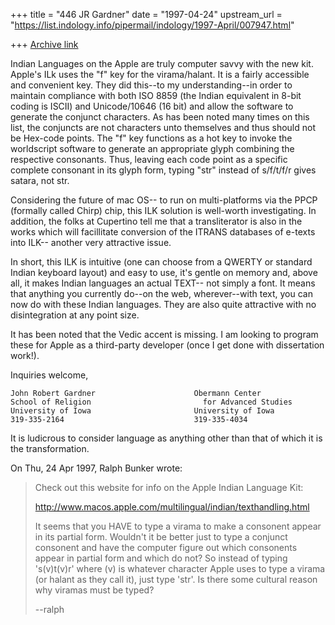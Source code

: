 +++
title = "446 JR Gardner"
date = "1997-04-24"
upstream_url = "https://list.indology.info/pipermail/indology/1997-April/007947.html"

+++
[Archive link](https://list.indology.info/pipermail/indology/1997-April/007947.html)


Indian Languages on the Apple are truly computer savvy with the new kit.
Apple's ILk uses the "f" key for the virama/halant.  It is a fairly
accessible and convenient key.  They did this--to my understanding--in
order to maintain compliance with both ISO 8859 (the Indian equivalent in
8-bit coding is ISCII) and Unicode/10646 (16 bit) and allow the software
to generate the conjunct characters.  As has been noted many times on this
list, the conjuncts are not characters unto themselves and thus should not
be Hex-code points.  The "f" key functions as a hot key to invoke the
worldscript software to generate an appropriate glyph combining the
respective consonants.  Thus, leaving each code point as a specific
complete consonant in its glyph form, typing "str" instead of s/f/t/f/r
gives satara, not str.

Considering the future of mac OS-- to run on multi-platforms via the PPCP
(formally called Chirp) chip, this ILK solution is well-worth
investigating.  In addition, the folks at Cupertino tell me that a
transliterator is also in the works which will facillitate conversion of
the ITRANS databases of e-texts into ILK-- another very attractive issue.

In short, this ILK is intuitive (one can choose from a QWERTY or standard
Indian keyboard layout) and easy to use, it's gentle on memory and, above
all, it makes Indian languages an actual TEXT-- not simply a font.  It
means that anything you currently do--on the web, wherever--with text, you
can now do with these Indian languages.  They are also quite attractive
with no disintegration at any point size.

It has been noted that the Vedic accent is missing. I am looking to
program these for Apple as a third-party developer (once I get done with
dissertation work!).

Inquiries welcome,
~~~~~~~~~~~~~~~~~~~~~~~~~~~~~~~~~~~~~~~~~~~~~~~~~~~~~~~~~~~~~~~
John Robert Gardner                      Obermann Center
School of Religion                         for Advanced Studies
University of Iowa                       University of Iowa
319-335-2164                             319-335-4034

~~~~~~~~~~~~~~~~~~~~~~~~~~~~~~~~~~~~~~~~~~~~~~~~~~~~~~~~~~~~~~~
It is ludicrous to consider language as anything other 
than that of which it is the transformation.

On Thu, 24 Apr 1997, Ralph Bunker wrote:

> Check out this website for info on the Apple Indian Language Kit:
> 
> http://www.macos.apple.com/multilingual/indian/texthandling.html
> 
> It seems that you HAVE to type a virama to make a consonent appear in its
> partial form. Wouldn't it be better just to type a conjunct consonent and
> have the computer figure out which consonents appear in partial form and
> which do not? So instead of typing 's(v)t(v)r' where (v) is whatever
> character Apple uses to type a virama (or halant as they call it), just type
> 'str'. Is there some cultural reason why viramas must be typed?
> 
> --ralph
> 
> 





